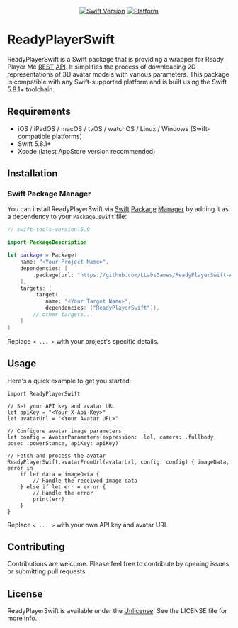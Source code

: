 <p align="center">
    <a href="https://swift.org"><img src="https://img.shields.io/badge/Swift-5.8.1+-orange.svg" alt="Swift Version" /></a>
    <a href="https://swift.org/download/"><img src="https://img.shields.io/badge/Available-SPM-orange.svg" alt="Platform" /></a>
</p>

# ReadyPlayerSwift

ReadyPlayerSwift is a Swift package that is providing a wrapper for Ready Player Me [REST](https://docs.readyplayer.me/ready-player-me/api-reference/rest-api) [API](https://docs.readyplayer.me/ready-player-me/api-reference/rest-api). It simplifies the process of downloading 2D representations of 3D avatar models with various parameters. This package is compatible with any Swift-supported platform and is built using the Swift 5.8.1+ toolchain.

## Requirements

- iOS / iPadOS / macOS / tvOS / watchOS / Linux / Windows (Swift-compatible platforms)
- Swift 5.8.1+
- Xcode (latest AppStore version recommended)

## Installation

### Swift Package Manager

You can install ReadyPlayerSwift via [Swift](https://swift.org/package-manager/) [Package](https://swift.org/package-manager/) [Manager](https://swift.org/package-manager/) by adding it as a dependency to your `Package.swift` file:

```swift
// swift-tools-version:5.9

import PackageDescription

let package = Package(
    name: "<Your Project Name>",
    dependencies: [
        .package(url: "https://github.com/LLabsGames/ReadyPlayerSwift-Avatars.git", from: "<version>")
    ],
    targets: [
        .target(
            name: "<Your Target Name>",
            dependencies: ["ReadyPlayerSwift"]),
        // other targets...
    ]
)
```
Replace `< ... >` with your project's specific details.

## Usage

Here's a quick example to get you started:
```
import ReadyPlayerSwift

// Set your API key and avatar URL
let apiKey = "<Your X-Api-Key>"
let avatarUrl = "<Your Avatar URL>"

// Configure avatar image parameters
let config = AvatarParameters(expression: .lol, camera: .fullbody, pose: .powerStance, apiKey: apiKey)

// Fetch and process the avatar
ReadyPlayerSwift.avatarFromUrl(avatarUrl, config: config) { imageData, error in
    if let data = imageData {
        // Handle the received image data
    } else if let err = error {
        // Handle the error
        print(err)
    }
}
```
Replace `< ... >` with your own API key and avatar URL.

## Contributing

Contributions are welcome. Please feel free to contribute by opening issues or submitting pull requests.

## License

ReadyPlayerSwift is available under the [Unlicense](https://unlicense.org). See the LICENSE file for more info.
